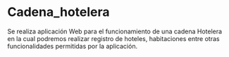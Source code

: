 # Cadena_hotelera
Se realiza aplicación Web para el funcionamiento de una cadena Hotelera en la cual podremos realizar registro de hoteles, habitaciones entre otras funcionalidades permitidas por la aplicación.
